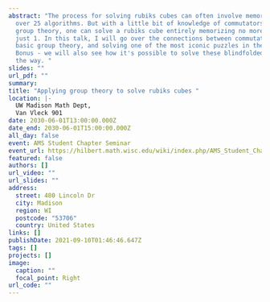 ```yaml
---
abstract: "The process for solving rubiks cubes can often involve memorizing
  over 25 algorithms. But with a little bit of knowledge of commutators and
  group theory, one can solve a rubiks cube entirely memorizing no more than
  just 1. In this talk, I will go over the connections between commutators,
  basic group theory, and solving one of the most iconic puzzles in the world!
  Bonus - we will also see how it's possible to solve these blindfolded along
  the way. "
slides: ""
url_pdf: ""
summary: 
title: "Applying group theory to solve rubiks cubes "
location: |-
  UW Madison Math Dept,
  Van Vleck 901
date: 2030-06-01T13:00:00.000Z
date_end: 2030-06-01T15:00:00.000Z
all_day: false
event: AMS Student Chapter Seminar
event_url: https://hilbert.math.wisc.edu/wiki/index.php/AMS_Student_Chapter_Seminar
featured: false
authors: []
url_video: ""
url_slides: ""
address:
  street: 480 Lincoln Dr
  city: Madison
  region: WI
  postcode: "53706"
  country: United States
links: []
publishDate: 2021-09-10T01:46:46.647Z
tags: []
projects: []
image:
  caption: ""
  focal_point: Right
url_code: ""
---
```

